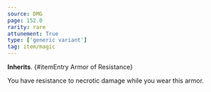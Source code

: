 ```yaml
---
source: DMG
page: 152.0
rarity: rare
attunement: True
type: ['generic variant']
tag: item/magic
---
```


**Inherits**. {#itemEntry Armor of Resistance}


You have resistance to necrotic damage while you wear this armor.


